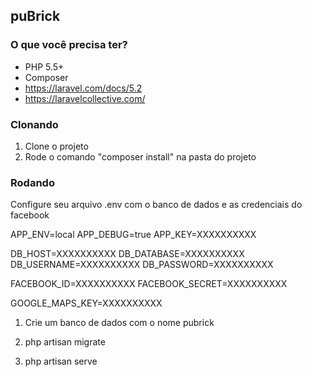 ## puBrick

### O que você precisa ter?

- PHP 5.5+
- Composer
- https://laravel.com/docs/5.2
- https://laravelcollective.com/



### Clonando

1. Clone o projeto
2. Rode o comando "composer install" na pasta do projeto


### Rodando

Configure seu arquivo .env com o banco de dados e as credenciais do facebook

APP_ENV=local
APP_DEBUG=true
APP_KEY=XXXXXXXXXX

DB_HOST=XXXXXXXXXX
DB_DATABASE=XXXXXXXXXX
DB_USERNAME=XXXXXXXXXX
DB_PASSWORD=XXXXXXXXXX

FACEBOOK_ID=XXXXXXXXXX
FACEBOOK_SECRET=XXXXXXXXXX

GOOGLE_MAPS_KEY=XXXXXXXXXX

1. Crie um banco de dados com o nome pubrick

2. php artisan migrate

3. php artisan serve